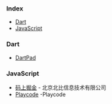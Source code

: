 ### Index

* [Dart](#dart)
* [JavaScript](#javascript)


### Dart

* [DartPad](https://dartpad.cn)


### JavaScript

* [码上掘金](https://code.juejin.cn) - 北京北比信息技术有限公司
* [Playcode](https://playcode.io/) -Playcode 

